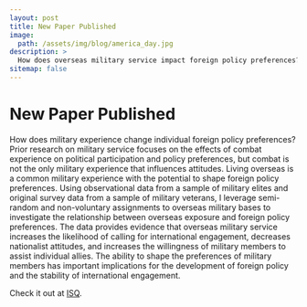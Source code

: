 ```yaml
---
layout: post
title: New Paper Published
image: 
  path: /assets/img/blog/america_day.jpg
description: >
  How does overseas military service impact foreign policy preferences?
sitemap: false
---
```


# New Paper Published

How does military experience change individual foreign policy preferences? Prior research on military service focuses on the effects of combat experience on political participation and policy preferences, but combat is not the only military experience that influences attitudes. Living overseas is a common military experience with the potential to shape foreign policy preferences. Using observational data from a sample of military elites and original survey data from a sample of military veterans, I leverage semi-random and non-voluntary assignments to overseas military bases to investigate the relationship between overseas exposure and foreign policy preferences. The data provides evidence that overseas military service increases the likelihood of calling for international engagement, decreases nationalist attitudes, and increases the willingness of military members to assist individual allies. The ability to shape the preferences of military members has important implications for the development of foreign policy and the stability of international engagement.

Check it out at [ISQ](https://academic.oup.com/isq/article-abstract/68/4/sqae127/7824757).


